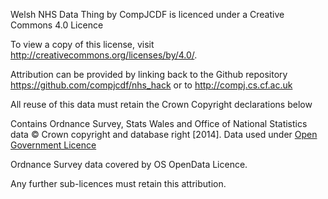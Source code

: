 Welsh NHS Data Thing by CompJCDF is licenced under a Creative Commons 4.0 Licence
 
To view a copy of this license, visit http://creativecommons.org/licenses/by/4.0/.

Attribution can be provided by linking back to the Github repository 
https://github.com/compjcdf/nhs_hack or to http://compj.cs.cf.ac.uk

All reuse of this data must retain the Crown Copyright declarations below

Contains Ordnance Survey, Stats Wales and Office of National Statistics data © Crown copyright and database right [2014]. Data used under [Open Government Licence](http://www.nationalarchives.gov.uk/doc/open-government-licence/version/3/)

Ordnance Survey data covered by OS OpenData Licence.

Any further sub-licences must retain this attribution.


